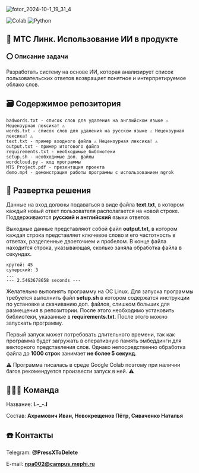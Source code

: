 ![fotor_2024-10-1_19_31_4](https://github.com/user-attachments/assets/dceb29de-2571-406e-9d58-0252a79c0f67)

![Colab](https://img.shields.io/badge/Colab-F9AB00?style=for-the-badge&logo=googlecolab&color=525252)
![Python](https://img.shields.io/badge/Python-14354C?style=for-the-badge&logo=python&logoColor=white)

## 📑 МТС Линк. Использование ИИ в продукте
### ⭕ Описание задачи
Разработать систему на основе ИИ, которая анализирует список пользовательских ответов возвращает понятное и интерпретируемое облако слов.

## 🗃️ Содержимое репозитория
```
badwords.txt - список слов для удаления на английском языке ⚠️ Нецензурная лексика! ⚠️
words.txt - список слов для удаления на русском языке ⚠️ Нецензурная лексика! ⚠️
text.txt - пример входного файла ⚠️ Нецензурная лексика! ⚠️
output.txt - пример итогового файла
requirements.txt - необходимые библиотеки
setup.sh - необходимые доп. файлы
wordcloud.py - код программы
MTS Project.pdf - презентация проекта
demo.mp4 - демонстрация работы программы с использованием ngrok
```
## 🧶 Развертка решения
Данные на вход должны подаваться в виде файла **text.txt**, в котором каждый новый ответ пользователя располагается на новой строке. Поддерживаются **русский и английский** языки ответов.

Выходные данные представляют собой файл **output.txt**, в котором каждая строка представляет ключевое слово и его частотность в ответах, разделенные двоеточием и пробелом. В конце файла находится строка, указывающая, сколько заняла обработка файла в секундах.
```
крутой: 45
суперский: 3
...
--- 2.5463678658 seconds ---
```

Желательно выполнять программу на ОС Linux. Для запуска программы требуется выполнить файл **setup.sh** в котором содержатся инструкции по установке и скачиванию доп. файлов, слишком больших для размещения в репозитории. После этого необходимо установить библиотеки, указанные в **requirements.txt**. После этого можно запускать программу.

Первый запуск может потребовать длительного времени, так как программа будет загружать в оперативную память эмбеддинги для векторного представления слов. Однако непосредственно обработка файла до **1000 строк** занимает **не более 5 секунд**.

⚠️ Программа писалась в среде Google Colab поэтому при наличии багов рекомендуется произвести запуск в ней. ⚠️
## 👨‍👩‍👦 Команда
Название: **I.-_-.I**

Состав: **Ахрамович Иван, Новокрещенов Пётр, Сиваченко Наталья**

## ☎️ Контакты
Telegram: **@PressXToDelete**

E-mail: **npa002@campus.mephi.ru**
